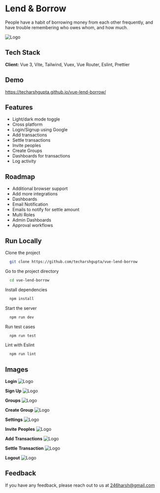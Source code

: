 # Lend & Borrow

People have a habit of borrowing money from each other frequently, and have trouble remembering who owes whom, and how much.

![Logo](./src/assets/images/dashboard.png)

## Tech Stack

**Client:** Vue 3, Vite, Tailwind, Vuex, Vue Router, Eslint, Prettier


## Demo

https://techarshgupta.github.io/vue-lend-borrow/


## Features

- Light/dark mode toggle
- Cross platform
- Login/Signup using Google
- Add transactions
- Settle transactions
- Invite peoples
- Create Groups
- Dashboards for transactions
- Log activity




## Roadmap

- Additional browser support
- Add more integrations
- Dashboards
- Email Notification
- Emails to notify for settle amount
- Multi Roles
- Admin Dashboards
- Approval workflows



## Run Locally

Clone the project

```bash
  git clone https://github.com/techarshgupta/vue-lend-borrow
```

Go to the project directory

```bash
  cd vue-lend-borrow
```

Install dependencies

```bash
  npm install
```

Start the server

```bash
  npm run dev
```

Run test cases
```bash
  npm run test
```

Lint with Eslint

```bash
  npm run lint
```

## Images

**Login**
![Logo](./src/assets/images/login.png)

**Sign Up**
![Logo](./src/assets/images/signup.png)

**Groups**
![Logo](./src/assets/images/groups.png)

**Create Group**
![Logo](./src/assets/images/createGroup.png)

**Settings**
![Logo](./src/assets/images/settings.png)

**Invite** **Peoples**
![Logo](./src/assets/images/invite.png)

**Add** **Transactions**
![Logo](./src/assets/images/transaction.png)

**Settle** **Transaction**
![Logo](./src/assets/images/settle.png)

**Logout**
![Logo](./src/assets/images/logout.png)

## Feedback

If you have any feedback, please reach out to us at 246harsh@gmail.com

